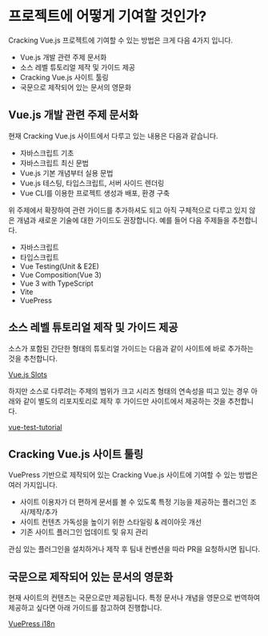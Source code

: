 # 프로젝트에 어떻게 기여할 것인가?

Cracking Vue.js 프로젝트에 기여할 수 있는 방법은 크게 다음 4가지 입니다.

- Vue.js 개발 관련 주제 문서화
- 소스 레벨 튜토리얼 제작 및 가이드 제공
- Cracking Vue.js 사이트 툴링
- 국문으로 제작되어 있는 문서의 영문화

## Vue.js 개발 관련 주제 문서화

현재 Cracking Vue.js 사이트에서 다루고 있는 내용은 다음과 같습니다.

- 자바스크립트 기초
- 자바스크립트 최신 문법
- Vue.js 기본 개념부터 실용 문법
- Vue.js 테스팅, 타입스크립트, 서버 사이드 렌더링
- Vue CLI를 이용한 프로젝트 생성과 배포, 환경 구축

위 주제에서 확장하여 관련 가이드를 추가하셔도 되고 아직 구체적으로 다루고 있지 않은 개념과 새로운 기술에 대한 가이드도 권장합니다. 예를 들어 다음 주제들을 추천합니다.

- 자바스크립트
- 타입스크립트
- Vue Testing(Unit & E2E)
- Vue Composition(Vue 3)
- Vue 3 with TypeScript
- Vite
- VuePress

## 소스 레벨 튜토리얼 제작 및 가이드 제공

소스가 포함된 간단한 형태의 튜토리얼 가이드는 다음과 같이 사이트에 바로 추가하는 것을 추천합니다.

[Vue.js Slots](https://joshua1988.github.io/vue-camp/reuse/slots.html)

하지만 소스로 다루려는 주제의 범위가 크고 시리즈 형태의 연속성을 띠고 있는 경우 아래와 같이 별도의 리포지토리로 제작 후 가이드만 사이트에서 제공하는 것을 추천합니다.

[vue-test-tutorial](https://github.com/joshua1988/vue-test-tutorial)

## Cracking Vue.js 사이트 툴링

VuePress 기반으로 제작되어 있는 Cracking Vue.js 사이트에 기여할 수 있는 방법은 여러 가지입니다.

- 사이트 이용자가 더 편하게 문서를 볼 수 있도록 특정 기능을 제공하는 플러그인 조사/제작/추가
- 사이트 컨텐츠 가독성을 높이기 위한 스타일링 & 레이아웃 개선
- 기존 사이트 플러그인 업데이트 및 유지 관리

관심 있는 플러그인을 설치하거나 제작 후 팀내 컨벤션을 따라 PR을 요청하시면 됩니다.

## 국문으로 제작되어 있는 문서의 영문화

현재 사이트의 컨텐츠는 국문으로만 제공됩니다. 특정 문서나 개념을 영문으로 번역하여 제공하고 싶다면 아래 가이드를 참고하여 진행합니다.

[VuePress i18n](https://vuepress.vuejs.org/guide/i18n.html)
